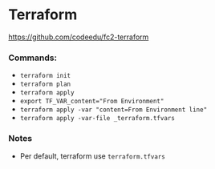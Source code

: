 # Terraform

https://github.com/codeedu/fc2-terraform

### Commands:

- `terraform init`
- `terraform plan`
- `terraform apply`
- `export TF_VAR_content="From Environment"`
- `terraform apply -var "content=From Environment line"`
- `terraform apply -var-file _terraform.tfvars`

### Notes

- Per default, terraform use `terraform.tfvars`
